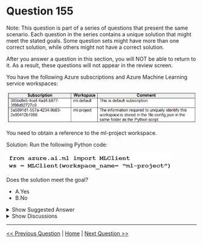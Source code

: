 # Question 155

Note: This question is part of a series of questions that present the same scenario. Each question in the series contains a unique solution that might meet the stated goals. Some question sets might have more than one correct solution, while others might not have a correct solution.

After you answer a question in this section, you will NOT be able to return to it. As a result, these questions will not appear in the review screen.

You have the following Azure subscriptions and Azure Machine Learning service workspaces:

![Question Image](../images/q155_q_image554.png)

You need to obtain a reference to the ml-project workspace.

Solution: Run the following Python code:

![Question Image](../images/q155_q_image556.png)

Does the solution meet the goal?

- A.Yes
- B.No

<details>
  <summary>Show Suggested Answer</summary>

<strong>B</strong><br>

</details>

<details>
  <summary>Show Discussions</summary>

<blockquote><p><strong>sl_mslconsulting</strong> <code>(Sat 16 Nov 2024 17:12)</code> - <em>Upvotes: 1</em></p><p>Need to specify the subscription id when instantiating the MLClient</p></blockquote>
<blockquote><p><strong>Techlover74</strong> <code>(Sun 18 Aug 2024 04:10)</code> - <em>Upvotes: 1</em></p><p>B is correct.</p></blockquote>
<blockquote><p><strong>Matt2000</strong> <code>(Mon 12 Aug 2024 10:58)</code> - <em>Upvotes: 1</em></p><p>Same question as the one before (topic 2, 111).</p></blockquote>
<blockquote><p><strong>Matt2000</strong> <code>(Mon 12 Aug 2024 10:59)</code> - <em>Upvotes: 1</em></p><p>My mistake. The questions are different.</p></blockquote>

</details>

---

[<< Previous Question](question_154.md) | [Home](../index.md) | [Next Question >>](question_156.md)
